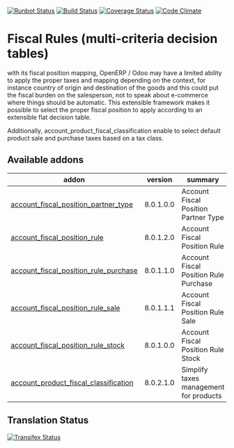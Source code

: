 [![Runbot Status](https://runbot.odoo-community.org/runbot/badge/flat/93/8.0.svg)](https://runbot.odoo-community.org/runbot/repo/github-com-oca-account-fiscal-rule-93)
[![Build Status](https://travis-ci.org/OCA/account-fiscal-rule.svg?branch=8.0)](https://travis-ci.org/OCA/account-fiscal-rule)
[![Coverage Status](https://coveralls.io/repos/OCA/account-fiscal-rule/badge.svg?branch=8.0)](https://coveralls.io/r/OCA/account-fiscal-rule?branch=8.0)
[![Code Climate](https://codeclimate.com/github/OCA/account-fiscal-rule/badges/gpa.svg)](https://codeclimate.com/github/OCA/account-fiscal-rule)

Fiscal Rules (multi-criteria decision tables)
=============================================

with its fiscal position mapping, OpenERP / Odoo may have a limited
ability to apply the proper taxes and mapping depending on the
context, for instance country of origin and destination of the goods
and this could put the fiscal burden on the salesperson, not to speak
about e-commerce where things should be automatic. This extensible
framework makes it possible to select the proper fiscal position to
apply according to an extensible flat decision table.

Additionally, account_product_fiscal_classification enable to select
default product sale and purchase taxes based on a tax class.

[//]: # (addons)

Available addons
----------------
addon | version | summary
--- | --- | ---
[account_fiscal_position_partner_type](account_fiscal_position_partner_type/) | 8.0.1.0.0 | Account Fiscal Position Partner Type
[account_fiscal_position_rule](account_fiscal_position_rule/) | 8.0.1.2.0 | Account Fiscal Position Rule
[account_fiscal_position_rule_purchase](account_fiscal_position_rule_purchase/) | 8.0.1.1.0 | Account Fiscal Position Rule Purchase
[account_fiscal_position_rule_sale](account_fiscal_position_rule_sale/) | 8.0.1.1.1 | Account Fiscal Position Rule Sale
[account_fiscal_position_rule_stock](account_fiscal_position_rule_stock/) | 8.0.1.0.0 | Account Fiscal Position Rule Stock
[account_product_fiscal_classification](account_product_fiscal_classification/) | 8.0.2.1.0 | Simplify taxes management for products

[//]: # (end addons)

Translation Status
------------------
[![Transifex Status](https://www.transifex.com/projects/p/OCA-account-fiscal-rule-8-0/chart/image_png)](https://www.transifex.com/projects/p/OCA-account-fiscal-rule-8-0)

